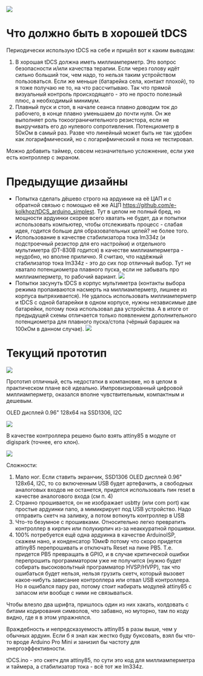 ![](./pics/actual.jpg)

# Что должно быть в хорошей tDCS
Периодически использую tDCS на себе и пришёл вот к каким выводам:
1. В хорошая tDCS должна иметь миллиамперметр. Это вопрос безопасности и/или качества терапии. Если через голову идёт сильно больший ток, чем надо, то нельзя таким устройством пользоваться. Если же меньше (батарейка села, контакт плохой), то я тоже получаю не то, на что рассчитываю. Так что прямой визуальный контроль происходящего - это не просто полезный плюс, а необходимый минимум.
2. Плавный пуск и стоп, в начале сеанса плавно доводим ток до рабочего, в конце плавно уменьшаем до почти нуля. Он же выполняет роль токоограничительного резистора, если не выкручивать его до нулевого сопротивления. Потенциометр в 50кОм в самый раз. Разве что линейный может быть не так удобен как логарифмический, но с логарифмический я пока не тестировал.

Можно добавить таймер, совсем незначительно усложнение, если уже есть контроллер с экраном.


# Предыдущие дизайны
* Попытка сделать дёшево строго на ардуинке на её ЦАП и с обратной связью с помощью её же АЦП https://github.com/e-kolkhoz/tDCS_arduino_simplest. Тут в целом не полный бред, но мощности ардуинки скорее всего хватать не будет, да и попытки использовать компьютер, чтобы отслеживать процесс - слабая идея, годится больше для образовательных целей? не более того.
* Использование в качестве стабилизатора тока lm334z (и подстроечный резистор для его настройки) и отдельного мультиметра (DT-830B годится) в качестве миллиамперметра - неудобно, но вполне прилично. Я считаю, что надёжный стабилизатор тока lm334z - это до сих пор отличный выбор. Тут не хватало потенциометра плавного пуска, если не забывать про миллиамперметр, то рабочий вариант.
![](./pics/2nd.jpg)
* Попытки засунуть tDCS в корпус мультиметра (контакты выбора режима пропаиваются насмерть на миллиамперметр, лишнее из корпуса вытряхивается). Не удалось использовать миллиамперметр и tDCS с одной батарейки в одном корпусе, нужны независимые две батарейки, потому пока использовал два устройства. А в итоге от предыдущей схемы отличается только появлением дополнительного потенциометра для плавного пуска/стопа (чёрный барашек на 100кОм в данном случае).
![](./pics/3rd.jpg)


# Текущий прототип
![](./pics/actual2.jpg)

Прототип отличный, есть недостатки в компановке, но в целом в практическом плане всё идеально.
Импровизированный цифровой миллиамперметр, оказался вполне чувствительным, компактным и дешевым.

OLED дисплей 0.96" 128x64 на SSD1306, I2C

![](./pics/oled.jpg)

В качестве контроллера решено было взять attiny85 в модуле от digispark (точнее, его клон).

![](./pics/MCU.jpg)

Cложности:
1. Мало ног. Если ставить экранчик, SSD1306 OLED дисплей 0.96" 128x64, I2C, то со включенным USB будет артефачить, а свободных аналоговых входов не останется, придется использовать пин reset в качестве аналогового входа (см п. 4)
2. Странно прошивается, он не изображает usbtty (или com port) как простые ардуинки nano, а мимикрирует под USB устройство. Надо отправить скетч на заливку, а потом воткнуть контроллер в USB
3. Что-то безумное с прошивками. Относительно легко превратить контроллер в кирпич или полукирпич из-за неаккуратной прошивки.
4. 100% потребуется ещё одна ардуинка в качестве ArduinoISP, скажем нано, и конденсатор 10мкФ потому что скоро придется attiny85 перепрошивать и отключать Reset на пине PB5. Т.е. придется PB5 превращать в GPIO, и в случае критической ошибки перепрошить программатором уже не получится (нужно будет собирать высоковольтный программатор HVSP/HVPP), так что ошибаться будет нельзя, нельзя грузить скетч, который вызовет какое-нибуть зависание контроллера или отвал USB контроллера. Но я ошибался пару раз, потому стоит набирать модулей attiny85 с запасом или вообще с ними не связываться.

Чтобы влезло два шрифта, пришлось один из них хакать, колдовать с битами кодирования символов, что забавно, но муторно, там по коду видно, где я в этом упражнялся.

Враждебность и непредсказуемость attiny85 в разы выше, чем у обычных ардуин. Если б я знал как жестко буду буксовать, взял бы что-то вроде Arduino Pro Mini и занизил бы частоту для энергоэффективности.


tDCS.ino - это скетч для attiny85, по сути это код для миллиамперметра и таймера, а стабилизатор тока - всё тот же lm334z.
